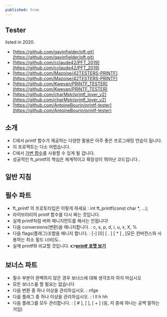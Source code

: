 ```yaml
---
published: true
---
```


## Tester
listed in 2020.
* [https://github.com/gavinfielder/pft.git](https://github.com/gavinfielder/pft.git)
* [https://github.com/cclaude42/PFT_2019](https://github.com/cclaude42/PFT_2019)
* [https://github.com/Mazoise/42TESTERS-PRINTF](https://github.com/Mazoise/42TESTERS-PRINTF)
* [https://github.com/Kwevan/PRINTF_TESTER](https://github.com/Kwevan/PRINTF_TESTER)
* [https://github.com/charMstr/printf_lover_v2](https://github.com/charMstr/printf_lover_v2)
* [https://github.com/AntoineBourin/printf-tester](https://github.com/AntoineBourin/printf-tester)


## 소개

* C에서 printf 함수가 제공하는 다양한 활용은 아주 좋은 프로그래밍 연습이 됩니다.
* 이 프로젝트는 다소 어렵습니다.
* C에서 [가변 함수](variadic_functions)를 사용할 수 있게 될 겁니다.
* 성공적인 ft_printf의 핵심은 체계적이고 확장성이 뛰어난 코드입니다..

## 일반 지침

## 필수 파트

* ft_printf 의 프로토타입은 이렇게 하세요 : int ft_printf(const char *, ...);
* 라이브러리의 printf 함수를 다시 짜는 것입니다. 
* 실제 printf처럼 버퍼 매니지먼트를 해서는 안됩니다!
* 다음 conversions(변환)을 매니지합니다. : c, s, p, d, i, u, x, X, %
* 다음 flags(플래그)조합을 매니지 합니다. : [-] [0] [ . ] [ * ] , [모든 컨버전스와 사용하는 최소 필드 너비]도..
* 실제 printf와 비교할 것입니다.
**👉[printf 포맷 보기](printf-포맷-스트링)**

## 보너스 파트

* 필수 부분이 완벽하지 않은 경우 보너스에 대해 생각조차 하지 마십시오
* 모든 보너스를 할 필요는 없습니다
* 다음 변환 중 하나 이상을 관리하십시오. : nfge
* 다음 플래그 중 하나 이상을 관리하십시오. : l ll h hh
* 다음 플래그를 모두 관리합니다. : [ # ], [   ], [ + ] (응, 저 중에 하나는 공백 말하는 거임)
